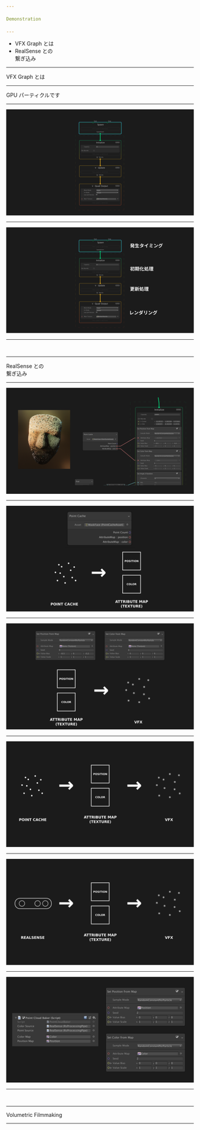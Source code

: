 ```yaml
---

Demonstration

---
```


- VFX Graph とは
- RealSense との<br/>繋ぎ込み

---

VFX Graph とは

---

GPU パーティクルです

---

<img src="img/BasicGraph1.png" />

---

<img src="img/BasicGraph2.png" />

---

&nbsp;

---

RealSense との<br/>繋ぎ込み

---

<img src="img/AttributeMap1.png" />

---

<img src="img/AttributeMap2.png" />

---

<img src="img/AttributeMap3.png" />

---

<img src="img/AttributeMap4.png" />

---

<img src="img/AttributeMap5.png" />

---

<img src="img/AttributeMap6.png" /> 

---

&nbsp;

---

Volumetric Filmmaking

---
